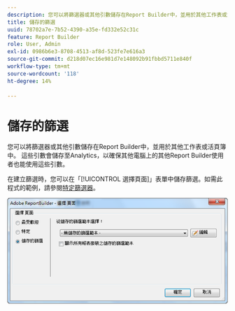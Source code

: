 ```yaml
---
description: 您可以將篩選器或其他引數儲存在Report Builder中，並用於其他工作表或活頁簿中。 這些引數會儲存至Analytics，以確保其他電腦上的其他Report Builder使用者也能使用這些引數。
title: 儲存的篩選
uuid: 78702a7e-7b52-4390-a35e-fd332e52c31c
feature: Report Builder
role: User, Admin
exl-id: 0986b6e3-8708-4513-af8d-523fe7e616a3
source-git-commit: d218d07ec16e981d7e148092b91fbbd5711e840f
workflow-type: tm+mt
source-wordcount: '118'
ht-degree: 14%

---
```


# 儲存的篩選

您可以將篩選器或其他引數儲存在Report Builder中，並用於其他工作表或活頁簿中。 這些引數會儲存至Analytics，以確保其他電腦上的其他Report Builder使用者也能使用這些引數。

在建立篩選時，您可以在「[!UICONTROL 選擇頁面]」表單中儲存篩選。如需此程式的範例，請參閱[特定篩選器](/help/analyze/report-builder/layout/c-filter-dimensions/t-specific-filters.md)。

![「選擇頁面」表單的熒幕擷取畫面以及「最受歡迎」、「特定」和「儲存的篩選器」頁面的選項。](assets/choose_page_saved.png)
